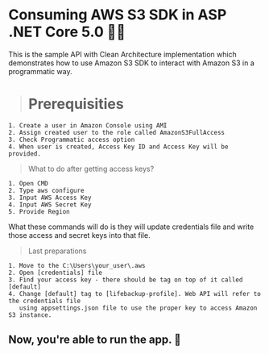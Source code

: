 # Consuming AWS S3 SDK in ASP .NET Core 5.0 🧙‍♂️

This is the sample API with Clean Architecture implementation which demonstrates how to use Amazon S3 SDK to interact with Amazon S3 in a programmatic way.

> # Prerequisities

```
1. Create a user in Amazon Console using AMI
2. Assign created user to the role called AmazonS3FullAccess
3. Check Programmatic access option 
4. When user is created, Access Key ID and Access Key will be provided. 
```

> What to do after getting access keys?

```
1. Open CMD 
2. Type aws configure
3. Input AWS Access Key 
4. Input AWS Secret Key
5. Provide Region
```
What these commands will do is they will update credentials file and write those access and secret keys into that file.


> Last preparations 
```
1. Move to the C:\Users\your_user\.aws
2. Open [credentials] file
3. Find your access key - there should be tag on top of it called [default]
4. Change [default] tag to [lifebackup-profile]. Web API will refer to the credentials file 
   using appsettings.json file to use the proper key to access Amazon S3 instance.
```

## Now, you're able to run the app. 🎉
